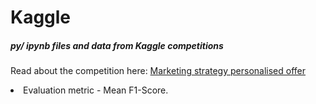 <h1> Kaggle </h1>
<h5>py/ ipynb files and data from Kaggle competitions</h5>

Read about the competition here: <a href='https://www.kaggle.com/competitions/marketing-strategy-personalised-offer/overview'> Marketing strategy personalised offer </a>
<li>Evaluation metric - Mean F1-Score.</li>
